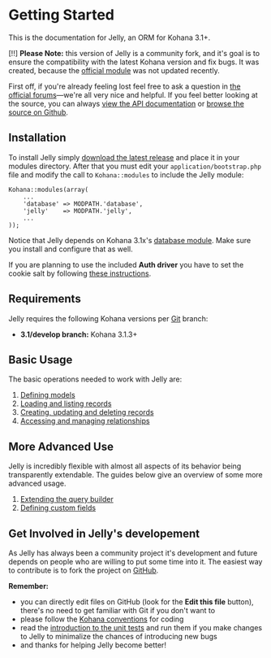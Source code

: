 # Getting Started

This is the documentation for Jelly, an ORM for Kohana 3.1+.

[!!] __Please Note:__ this version of Jelly is a community fork, and it's goal is to ensure the compatibility with the latest Kohana version and fix bugs. It was created, because the [official module](http://github.com/jonathangeiger/kohana-jelly) was not updated recently.

First off, if you're already feeling lost feel free to ask a question in [the official forums](http://dev.kohanaframework.org/projects/jelly/boards)—we're all very nice and helpful. If you feel better looking at the source, you can always [view the API documentation](../api/Jelly) or [browse the source on Github](https://github.com/creatoro/kohana-jelly-for-Kohana-3.1).

## Installation

To install Jelly simply [download the latest release](https://github.com/creatoro/kohana-jelly-for-Kohana-3.1) and place it in your modules directory. After that you must edit your `application/bootstrap.php` file and modify the call to `Kohana::modules` to include the Jelly module:

	Kohana::modules(array(
	    ...
	    'database' => MODPATH.'database',
		'jelly'    => MODPATH.'jelly',
	    ...
	));
	
Notice that Jelly depends on Kohana 3.1x's [database module](http://github.com/kohana/database). Make sure you install and configure that as well.

If you are planning to use the included __Auth driver__ you have to set the cookie salt by following [these instructions](../kohana/upgrading#cookie-salts).

## Requirements

Jelly requires the following Kohana versions per [Git](https://github.com/creatoro/kohana-jelly-for-Kohana-3.1) branch:

 - __3.1/develop branch:__ Kohana 3.1.3+

## Basic Usage

The basic operations needed to work with Jelly are:

1.  [Defining models](getting-started/defining-models)
2.  [Loading and listing records](getting-started/loading-and-listing)
3.  [Creating, updating and deleting records](getting-started/cud)
4.  [Accessing and managing relationships](relationships)

## More Advanced Use

Jelly is incredibly flexible with almost all aspects of its behavior
being transparently extendable. The guides below give an overview of some more
advanced usage.

1.  [Extending the query builder](extending-builder)
2.  [Defining custom fields](field-types/custom)

## Get Involved in Jelly's developement

As Jelly has always been a community project it's development and future depends on people who are willing to put some time into it.
The easiest way to contribute is to fork the project on [GitHub](https://github.com/creatoro/kohana-jelly-for-Kohana-3.1).

__Remember:__

* you can directly edit files on GitHub (look for the __Edit this file__ button), there's no need to get familiar with Git if you don't want to
* please follow the [Kohana conventions](../kohana/conventions) for coding
* read the [introduction to the unit tests](unit-tests) and run them if you make changes to Jelly to minimalize the chances of introducing new bugs
* and thanks for helping Jelly become better!